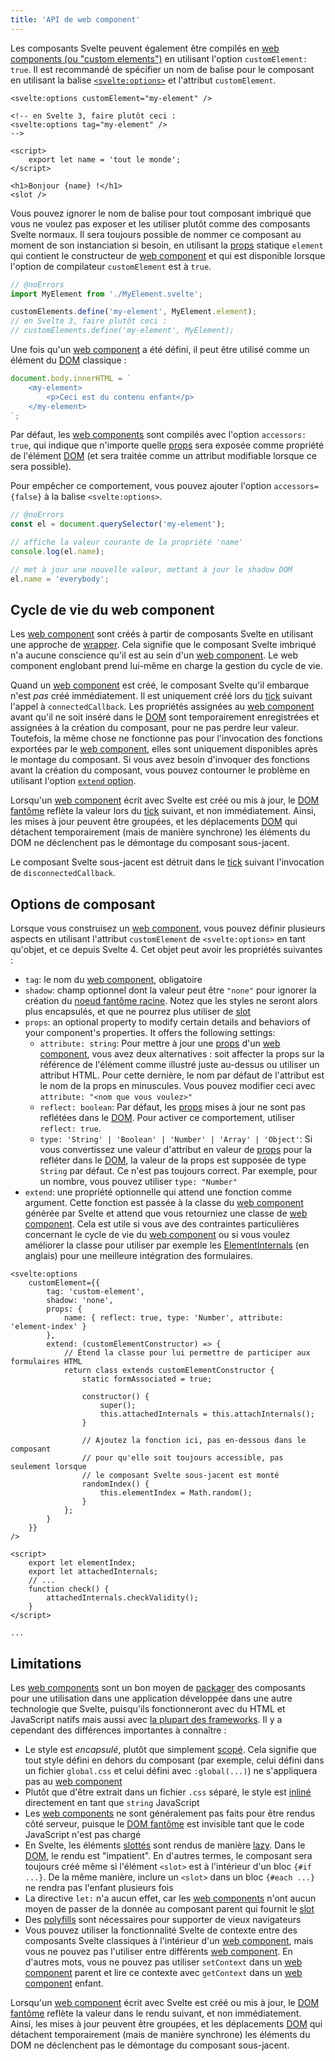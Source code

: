 ```yaml
---
title: 'API de web component'
---
```


Les composants Svelte peuvent également être compilés en [web components (ou "custom elements")](/docs/web#web-component) en utilisant l'option `customElement: true`. Il est recommandé de spécifier un nom de balise pour le composant en utilisant la balise [`<svelte:options>`](/docs/special-elements#svelte-options) et l'attribut `customElement`.

```svelte
<svelte:options customElement="my-element" />

<!-- en Svelte 3, faire plutôt ceci :
<svelte:options tag="my-element" />
-->

<script>
	export let name = 'tout le monde';
</script>

<h1>Bonjour {name} !</h1>
<slot />
```

Vous pouvez ignorer le nom de balise pour tout composant imbriqué que vous ne voulez pas exposer et les utiliser plutôt comme des composants Svelte normaux. Il sera toujours possible de nommer ce composant au moment de son instanciation si besoin, en utilisant la <span class="vo">[props](/docs/sveltejs#props)</span> statique `element` qui contient le constructeur de <span class="vo">[web component](/docs/web#web-component)</span> et qui est disponible lorsque l'option de compilateur `customElement` est à `true`.

```js
// @noErrors
import MyElement from './MyElement.svelte';

customElements.define('my-element', MyElement.element);
// en Svelte 3, faire plutôt ceci :
// customElements.define('my-element', MyElement);
```

Une fois qu'un <span class="vo">[web component](/docs/web#web-component)</span> a été défini, il peut être utilisé comme un élément du <span class="vo">[DOM](/docs/web#dom)</span> classique :

```js
document.body.innerHTML = `
	<my-element>
		<p>Ceci est du contenu enfant</p>
	</my-element>
`;
```

Par défaut, les <span class="vo">[web components](/docs/web#web-component)</span> sont compilés avec l'option `accessors: true`, qui indique que n'importe quelle [props](/docs/basic-markup#attributs-et-props) sera exposée comme propriété de l'élément <span class="vo">[DOM](/docs/web#dom)</span> (et sera traitée comme un attribut modifiable lorsque ce sera possible).

Pour empêcher ce comportement, vous pouvez ajouter l'option `accessors={false}` à la balise `<svelte:options>`.

```js
// @noErrors
const el = document.querySelector('my-element');

// affiche la valeur courante de la propriété 'name'
console.log(el.name);

// met à jour une nouvelle valeur, mettant à jour le shadow DOM
el.name = 'everybody';
```

## Cycle de vie du web component

Les <span class="vo">[web component](/docs/web#web-component)</span> sont créés à partir de composants Svelte en utilisant une approche de <span class="vo">[wrapper](/docs/development#wrapper)</span>. Cela signifie que le composant Svelte imbriqué n'a aucune conscience qu'il est au sein d'un <span class="vo">[web component](/docs/web#web-component)</span>. Le web component englobant prend lui-même en charge la gestion du cycle de vie.

Quand un <span class="vo">[web component](/docs/web#web-component)</span> est créé, le composant Svelte qu'il embarque n'est _pas_ créé immédiatement. Il est uniquement créé lors du <span class="vo">[tick](/docs/sveltejs#tick)</span> suivant l'appel à `connectedCallback`. Les propriétés assignées au <span class="vo">[web component](/docs/web#web-component)</span> avant qu'il ne soit inséré dans le <span class="vo">[DOM](/docs/web#dom)</span> sont temporairement enregistrées et assignées à la création du composant, pour ne pas perdre leur valeur. Toutefois, la même chose ne fonctionne pas pour l'invocation des fonctions exportées par le <span class="vo">[web component](/docs/web#web-component)</span>, elles sont uniquement disponibles après le montage du composant. Si vous avez besoin d'invoquer des fonctions avant la création du composant, vous pouvez contourner le problème en utilisant l'option [`extend` option](#options-de-composant).

Lorsqu'un <span class="vo">[web component](/docs/web#web-component)</span> écrit avec Svelte est créé ou mis à jour, le <span class="vo">[DOM fantôme](/docs/javascript#shadow-dom)</span> reflète la valeur lors du <span class="vo">[tick](/docs/sveltejs#tick)</span> suivant, et non immédiatement. Ainsi, les mises à jour peuvent être groupées, et les déplacements <span class="vo">[DOM](/docs/web#dom)</span> qui détachent temporairement (mais de manière synchrone) les éléments du DOM ne déclenchent pas le démontage du composant sous-jacent.

Le composant Svelte sous-jacent est détruit dans le <span class="vo">[tick](/docs/sveltejs#tick)</span> suivant l'invocation de `disconnectedCallback`.

## Options de composant

Lorsque vous construisez un <span class="vo">[web component](/docs/web#web-component)</span>, vous pouvez définir plusieurs aspects en utilisant l'attribut `customElement` de `<svelte:options>` en tant qu'objet, et ce depuis Svelte 4. Cet objet peut avoir les propriétés suivantes :

- `tag`: le nom du <span class="vo">[web component](/docs/web#web-component)</span>, obligatoire
- `shadow`: champ optionnel dont la valeur peut être `"none"` pour ignorer la création du [noeud fantôme racine](/docs/javascript#shadow-dom). Notez que les styles ne seront alors plus encapsulés, et que ne pourrez plus utiliser de <span class="vo">[slot](/docs/sveltejs#slot)</span>
- `props`: an optional property to modify certain details and behaviors of your component's properties. It offers the following settings:
	- `attribute: string`: Pour mettre à jour une <span class="vo">[props](/docs/sveltejs#props)</span> d'un <span class="vo">[web component](/docs/web#web-component)</span>, vous avez deux alternatives : soit affecter la props sur la référence de l'élément comme illustré juste au-dessus ou utiliser un attribut HTML. Pour cette dernière, le nom par défaut de l'attribut est le nom de la props en minuscules. Vous pouvez modifier ceci avec `attribute: "<nom que vous voulez>"`
	- `reflect: boolean`: Par défaut, les <span class="vo">[props](/docs/sveltejs#props)</span> mises à jour ne sont pas reflétées dans le <span class="vo">[DOM](/docs/web#dom)</span>. Pour activer ce comportement, utiliser `reflect: true`.
	- `type: 'String' | 'Boolean' | 'Number' | 'Array' | 'Object'`: Si vous convertissez une valeur d'attribut en valeur de <span class="vo">[props](/docs/sveltejs#props)</span> pour la refléter dans le <span class="vo">[DOM](/docs/web#dom)</span>, la valeur de la props est supposée de type `String` par défaut. Ce n'est pas toujours correct. Par exemple, pour un nombre, vous pouvez utiliser `type: "Number"`
- `extend`: une propriété optionnelle qui attend une fonction comme argument. Cette fonction est passée à la classe du <span class="vo">[web component](/docs/web#web-component)</span> générée par Svelte et attend que vous retourniez une classe de <span class="vo">[web component](/docs/web#web-component)</span>. Cela est utile si vous ave des contraintes particulières concernant le cycle de vie du <span class="vo">[web component](/docs/web#web-component)</span> ou si vous voulez améliorer la classe pour utiliser par exemple les [ElementInternals](https://developer.mozilla.org/en-US/docs/Web/API/ElementInternals#examples) (en anglais) pour une meilleure intégration des formulaires.

```svelte
<svelte:options
	customElement={{
		tag: 'custom-element',
		shadow: 'none',
		props: {
			name: { reflect: true, type: 'Number', attribute: 'element-index' }
		},
		extend: (customElementConstructor) => {
			// Étend la classe pour lui permettre de participer aux formulaires HTML
			return class extends customElementConstructor {
				static formAssociated = true;

				constructor() {
					super();
					this.attachedInternals = this.attachInternals();
				}

				// Ajoutez la fonction ici, pas en-dessous dans le composant
				// pour qu'elle soit toujours accessible, pas seulement lorsque
				// le composant Svelte sous-jacent est monté
				randomIndex() {
					this.elementIndex = Math.random();
				}
			};
		}
	}}
/>

<script>
	export let elementIndex;
	export let attachedInternals;
	// ...
	function check() {
		attachedInternals.checkValidity();
	}
</script>

...
```

## Limitations

Les <span class="vo">[web components](/docs/web#web-component)</span> sont un bon moyen de <span class="vo">[packager](/docs/web#bundler-packager)</span> des composants pour une utilisation dans une application développée dans une autre technologie que Svelte, puisqu'ils fonctionneront avec du HTML et JavaScript natifs mais aussi avec [la plupart des frameworks](https://custom-elements-everywhere.com/). Il y a cependant des différences importantes à connaître :

- Le style est _encapsulé_, plutôt que simplement <span class="vo">[scopé](/docs/development#scope)</span>. Cela signifie que tout style défini en dehors du composant (par exemple, celui défini dans un fichier `global.css` et celui défini avec `:global(...)`) ne s'appliquera pas au <span class="vo">[web component](/docs/web#web-component)</span>
- Plutôt que d'être extrait dans un fichier `.css` séparé, le style est <span class="vo">[inliné](/docs/javascript#inline)</span> directement en tant que `string` JavaScript
- Les <span class="vo">[web components](/docs/web#web-component)</span> ne sont généralement pas faits pour être rendus côté serveur, puisque le <span class="vo">[DOM fantôme](/docs/javascript#shadow-dom)</span> est invisible tant que le code JavaScript n'est pas chargé
- En Svelte, les éléments <span class="vo">[slottés](/docs/sveltejs#slot)</span> sont rendus de manière <span class="vo">[lazy](/docs/web#lazy-loading)</span>. Dans le <span class="vo">[DOM](/docs/web#dom)</span>, le rendu est "impatient". En d'autres termes, le composant sera toujours créé même si l'élément `<slot>` est à l'intérieur d'un bloc `{#if ...}`. De la même manière, inclure un `<slot>` dans un bloc `{#each ...}` ne rendra pas l'enfant plusieurs fois
- La directive `let:` n'a aucun effet, car les <span class="vo">[web components](/docs/web#web-component)</span> n'ont aucun moyen de passer de la donnée au composant parent qui fournit le <span class="vo">[slot](/docs/sveltejs#slot)</span>
- Des <span class="vo">[polyfills](/docs/javascript#polyfill)</span> sont nécessaires pour supporter de vieux navigateurs
- Vous pouvez utiliser la fonctionnalité Svelte de contexte entre des composants Svelte classiques à l'intérieur d'un <span class="vo">[web component](/docs/web#web-component)</span>, mais vous ne pouvez pas l'utiliser entre différents <span class="vo">[web component](/docs/web#web-component)</span>. En d'autres mots, vous ne pouvez pas utiliser `setContext` dans un <span class="vo">[web component](/docs/web#web-component)</span> parent et lire ce contexte avec `getContext` dans un <span class="vo">[web component](/docs/web#web-component)</span> enfant.

Lorsqu'un <span class="vo">[web component](/docs/web#web-component)</span> écrit avec Svelte est créé ou mis à jour, le <span class="vo">[DOM fantôme](/docs/javascript#shadow-dom)</span> reflète la valeur dans le rendu suivant, et non immédiatement. Ainsi, les mises à jour peuvent être groupées, et les déplacements <span class="vo">[DOM](/docs/web#dom)</span> qui détachent temporairement (mais de manière synchrone) les éléments du DOM ne déclenchent pas le démontage du composant sous-jacent.
